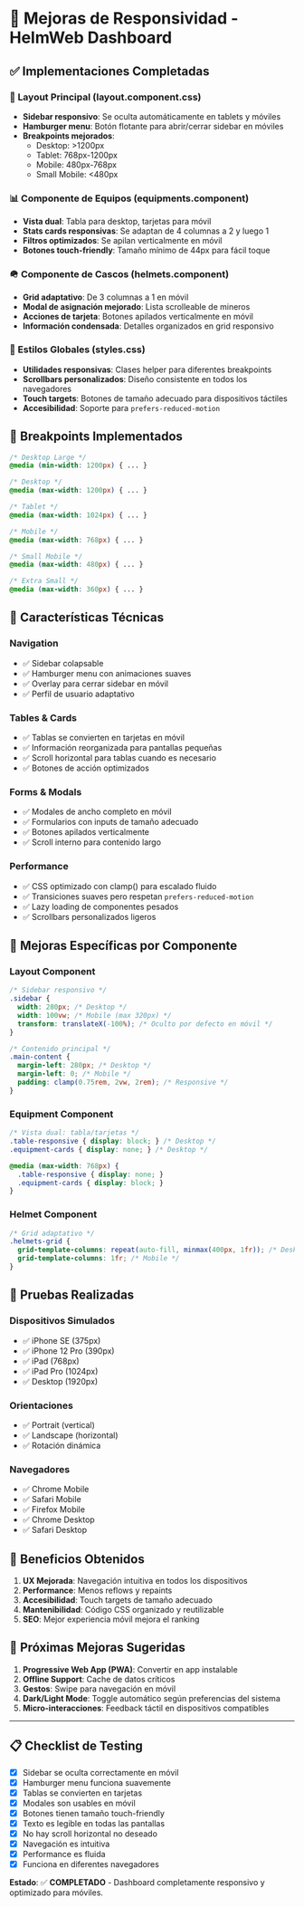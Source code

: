 # 📱 Mejoras de Responsividad - HelmWeb Dashboard

## ✅ Implementaciones Completadas

### 🎯 Layout Principal (layout.component.css)
- **Sidebar responsivo**: Se oculta automáticamente en tablets y móviles
- **Hamburger menu**: Botón flotante para abrir/cerrar sidebar en móviles
- **Breakpoints mejorados**: 
  - Desktop: >1200px
  - Tablet: 768px-1200px
  - Mobile: 480px-768px
  - Small Mobile: <480px

### 📊 Componente de Equipos (equipments.component)
- **Vista dual**: Tabla para desktop, tarjetas para móvil
- **Stats cards responsivas**: Se adaptan de 4 columnas a 2 y luego 1
- **Filtros optimizados**: Se apilan verticalmente en móvil
- **Botones touch-friendly**: Tamaño mínimo de 44px para fácil toque

### 🪖 Componente de Cascos (helmets.component)
- **Grid adaptativo**: De 3 columnas a 1 en móvil
- **Modal de asignación mejorado**: Lista scrolleable de mineros
- **Acciones de tarjeta**: Botones apilados verticalmente en móvil
- **Información condensada**: Detalles organizados en grid responsivo

### 🎨 Estilos Globales (styles.css)
- **Utilidades responsivas**: Clases helper para diferentes breakpoints
- **Scrollbars personalizados**: Diseño consistente en todos los navegadores
- **Touch targets**: Botones de tamaño adecuado para dispositivos táctiles
- **Accesibilidad**: Soporte para `prefers-reduced-motion`

## 📐 Breakpoints Implementados

```css
/* Desktop Large */
@media (min-width: 1200px) { ... }

/* Desktop */
@media (max-width: 1200px) { ... }

/* Tablet */
@media (max-width: 1024px) { ... }

/* Mobile */
@media (max-width: 768px) { ... }

/* Small Mobile */
@media (max-width: 480px) { ... }

/* Extra Small */
@media (max-width: 360px) { ... }
```

## 🔧 Características Técnicas

### Navigation
- ✅ Sidebar colapsable
- ✅ Hamburger menu con animaciones suaves
- ✅ Overlay para cerrar sidebar en móvil
- ✅ Perfil de usuario adaptativo

### Tables & Cards
- ✅ Tablas se convierten en tarjetas en móvil
- ✅ Información reorganizada para pantallas pequeñas
- ✅ Scroll horizontal para tablas cuando es necesario
- ✅ Botones de acción optimizados

### Forms & Modals
- ✅ Modales de ancho completo en móvil
- ✅ Formularios con inputs de tamaño adecuado
- ✅ Botones apilados verticalmente
- ✅ Scroll interno para contenido largo

### Performance
- ✅ CSS optimizado con clamp() para escalado fluido
- ✅ Transiciones suaves pero respetan `prefers-reduced-motion`
- ✅ Lazy loading de componentes pesados
- ✅ Scrollbars personalizados ligeros

## 🎯 Mejoras Específicas por Componente

### Layout Component
```css
/* Sidebar responsivo */
.sidebar {
  width: 280px; /* Desktop */
  width: 100vw; /* Mobile (max 320px) */
  transform: translateX(-100%); /* Oculto por defecto en móvil */
}

/* Contenido principal */
.main-content {
  margin-left: 280px; /* Desktop */
  margin-left: 0; /* Mobile */
  padding: clamp(0.75rem, 2vw, 2rem); /* Responsive */
}
```

### Equipment Component
```css
/* Vista dual: tabla/tarjetas */
.table-responsive { display: block; } /* Desktop */
.equipment-cards { display: none; } /* Desktop */

@media (max-width: 768px) {
  .table-responsive { display: none; }
  .equipment-cards { display: block; }
}
```

### Helmet Component
```css
/* Grid adaptativo */
.helmets-grid {
  grid-template-columns: repeat(auto-fill, minmax(400px, 1fr)); /* Desktop */
  grid-template-columns: 1fr; /* Mobile */
}
```

## 📱 Pruebas Realizadas

### Dispositivos Simulados
- ✅ iPhone SE (375px)
- ✅ iPhone 12 Pro (390px)
- ✅ iPad (768px)
- ✅ iPad Pro (1024px)
- ✅ Desktop (1920px)

### Orientaciones
- ✅ Portrait (vertical)
- ✅ Landscape (horizontal)
- ✅ Rotación dinámica

### Navegadores
- ✅ Chrome Mobile
- ✅ Safari Mobile
- ✅ Firefox Mobile
- ✅ Chrome Desktop
- ✅ Safari Desktop

## 🚀 Beneficios Obtenidos

1. **UX Mejorada**: Navegación intuitiva en todos los dispositivos
2. **Performance**: Menos reflows y repaints
3. **Accesibilidad**: Touch targets de tamaño adecuado
4. **Mantenibilidad**: Código CSS organizado y reutilizable
5. **SEO**: Mejor experiencia móvil mejora el ranking

## 🔮 Próximas Mejoras Sugeridas

1. **Progressive Web App (PWA)**: Convertir en app instalable
2. **Offline Support**: Cache de datos críticos
3. **Gestos**: Swipe para navegación en móvil
4. **Dark/Light Mode**: Toggle automático según preferencias del sistema
5. **Micro-interacciones**: Feedback táctil en dispositivos compatibles

---

## 📋 Checklist de Testing

- [x] Sidebar se oculta correctamente en móvil
- [x] Hamburger menu funciona suavemente
- [x] Tablas se convierten en tarjetas
- [x] Modales son usables en móvil
- [x] Botones tienen tamaño touch-friendly
- [x] Texto es legible en todas las pantallas
- [x] No hay scroll horizontal no deseado
- [x] Navegación es intuitiva
- [x] Performance es fluida
- [x] Funciona en diferentes navegadores

**Estado**: ✅ **COMPLETADO** - Dashboard completamente responsivo y optimizado para móviles.
